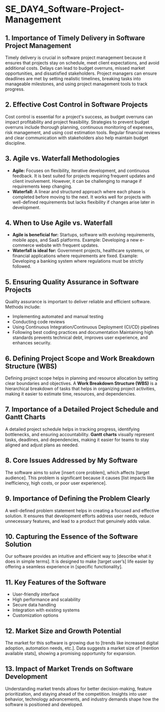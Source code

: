 # SE_DAY4_Software-Project-Management

## 1. Importance of Timely Delivery in Software Project Management
Timely delivery is crucial in software project management because it ensures that projects stay on schedule, meet client expectations, and avoid additional costs. Delays can lead to budget overruns, missed market opportunities, and dissatisfied stakeholders. Project managers can ensure deadlines are met by setting realistic timelines, breaking tasks into manageable milestones, and using project management tools to track progress.

## 2. Effective Cost Control in Software Projects
Cost control is essential for a project's success, as budget overruns can impact profitability and project feasibility. Strategies to prevent budget overruns include thorough planning, continuous monitoring of expenses, risk management, and using cost estimation tools. Regular financial reviews and clear communication with stakeholders also help maintain budget discipline.

## 3. Agile vs. Waterfall Methodologies
- **Agile:** Focuses on flexibility, iterative development, and continuous feedback. It is best suited for projects requiring frequent updates and client involvement. However, it can be challenging to manage if requirements keep changing.
- **Waterfall:** A linear and structured approach where each phase is completed before moving to the next. It works well for projects with well-defined requirements but lacks flexibility if changes arise later in development.

## 4. When to Use Agile vs. Waterfall
- **Agile is beneficial for:** Startups, software with evolving requirements, mobile apps, and SaaS platforms. Example: Developing a new e-commerce website with frequent updates.
- **Waterfall is ideal for:** Government projects, healthcare systems, or financial applications where requirements are fixed. Example: Developing a banking system where regulations must be strictly followed.

## 5. Ensuring Quality Assurance in Software Projects
Quality assurance is important to deliver reliable and efficient software. Methods include:
- Implementing automated and manual testing
- Conducting code reviews
- Using Continuous Integration/Continuous Deployment (CI/CD) pipelines
- Following best coding practices and documentation
Maintaining high standards prevents technical debt, improves user experience, and enhances security.

## 6. Defining Project Scope and Work Breakdown Structure (WBS)
Defining project scope helps in planning and resource allocation by setting clear boundaries and objectives. A **Work Breakdown Structure (WBS)** is a hierarchical breakdown of tasks that helps in organizing project activities, making it easier to estimate time, resources, and dependencies.

## 7. Importance of a Detailed Project Schedule and Gantt Charts
A detailed project schedule helps in tracking progress, identifying bottlenecks, and ensuring accountability. **Gantt charts** visually represent tasks, deadlines, and dependencies, making it easier for teams to stay aligned and adjust plans as needed.

## 8. Core Issues Addressed by My Software
The software aims to solve [insert core problem], which affects [target audience]. This problem is significant because it causes [list impacts like inefficiency, high costs, or poor user experience].

## 9. Importance of Defining the Problem Clearly
A well-defined problem statement helps in creating a focused and effective solution. It ensures that development efforts address user needs, reduce unnecessary features, and lead to a product that genuinely adds value.

## 10. Capturing the Essence of the Software Solution
Our software provides an intuitive and efficient way to [describe what it does in simple terms]. It is designed to make [target user’s] life easier by offering a seamless experience in [specific functionality].

## 11. Key Features of the Software
- User-friendly interface
- High performance and scalability
- Secure data handling
- Integration with existing systems
- Customization options

## 12. Market Size and Growth Potential
The market for this software is growing due to [trends like increased digital adoption, automation needs, etc.]. Data suggests a market size of [mention available stats], showing a promising opportunity for expansion.

## 13. Impact of Market Trends on Software Development
Understanding market trends allows for better decision-making, feature prioritization, and staying ahead of the competition. Insights into user behavior, technology advancements, and industry demands shape how the software is positioned and developed.
